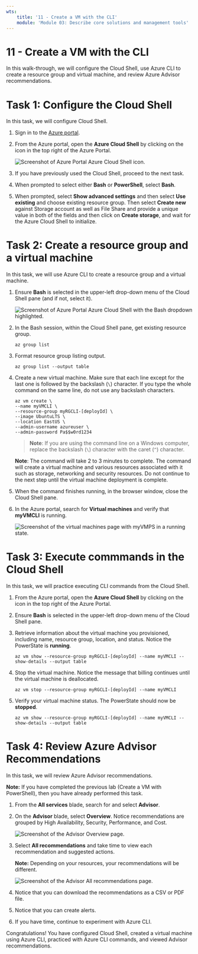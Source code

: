 ```yaml
---
wts:
    title: '11 - Create a VM with the CLI'
    module: 'Module 03: Describe core solutions and management tools'
---
```

# 11 - Create a VM with the CLI

In this walk-through, we will configure the Cloud Shell, use Azure CLI to create a resource group and virtual machine, and review Azure Advisor recommendations. 

# Task 1: Configure the Cloud Shell

In this task, we will configure Cloud Shell. 

1. Sign in to the [Azure portal](https://portal.azure.com).

2. From the Azure portal, open the **Azure Cloud Shell** by clicking on the icon in the top right of the Azure Portal.

    ![Screenshot of Azure Portal Azure Cloud Shell icon.](../images/1002.png)

3. If you have previously used the Cloud Shell, proceed to the next task. 

4. When prompted to select either **Bash** or **PowerShell**, select **Bash**. 

5. When prompted, select **Show advanced settings** and then select **Use existing** and choose existing resource group. Then select **Create new** against Storage account as well as File Share and provide a unique value in both of the fields and then click on **Create storage**, and wait for the Azure Cloud Shell to initialize. 

# Task 2: Create a resource group and a virtual machine

In this task, we will use Azure CLI to create a resource group and a virtual machine.  

1. Ensure **Bash** is selected in the upper-left drop-down menu of the Cloud Shell pane (and if not, select it).

    ![Screenshot of Azure Portal Azure Cloud Shell with the Bash dropdown highlighted.](../images/1002a.png)

2. In the Bash session, within the Cloud Shell pane, get existing resource group. 

    ```cli
    az group list
    ```

3. Format resource group listing output.

    ```cli
    az group list --output table
    ```

4. Create a new virtual machine. Make sure that each line except for the last one is followed by the backslash (`\`) character. If you type the whole command on the same line, do not use any backslash characters. 

    ```cli
    az vm create \
    --name myVMCLI \
    --resource-group myRGCLI-[deployId] \
    --image UbuntuLTS \
    --location EastUS \
    --admin-username azureuser \
    --admin-password Pa$$w0rd1234
    ```

    >**Note**: If you are using the command line on a Windows computer, replace the backslash (`\`) character with the caret (`^`) character.
    
    **Note**: The command will take 2 to 3 minutes to complete. The command will create a virtual machine and various resources associated with it such as storage, networking and security resources. Do not continue to the next step until the virtual machine deployment is complete. 

5. When the command finishes running, in the browser window, close the Cloud Shell pane.

6. In the Azure portal, search for **Virtual machines** and verify that **myVMCLI** is running.

    ![Screenshot of the virtual machines page with myVMPS in a running state.](../images/1101.png)


# Task 3: Execute commmands in the Cloud Shell

In this task, we will practice executing CLI commands from the Cloud Shell. 

1. From the Azure portal, open the **Azure Cloud Shell** by clicking on the icon in the top right of the Azure Portal.

2. Ensure **Bash** is selected in the upper-left drop-down menu of the Cloud Shell pane.

3. Retrieve information about the virtual machine you provisioned, including name, resource group, location, and status. Notice the PowerState is **running**.

    ```cli
    az vm show --resource-group myRGCLI-[deployId] --name myVMCLI --show-details --output table 
    ```

4. Stop the virtual machine. Notice the message that billing continues until the virtual machine is deallocated. 

    ```cli
    az vm stop --resource-group myRGCLI-[deployId] --name myVMCLI
    ```

5. Verify your virtual machine status. The PowerState should now be **stopped**.

    ```cli
    az vm show --resource-group myRGCLI-[deployId] --name myVMCLI --show-details --output table 
    ```

# Task 4: Review Azure Advisor Recommendations

In this task, we will review Azure Advisor recommendations.

   **Note:** If you have completed the previous lab (Create a VM with PowerShell), then you have already performed this task. 

1. From the **All services** blade, search for and select **Advisor**. 

2. On the **Advisor** blade, select **Overview**. Notice recommendations are grouped by High Availability, Security, Performance, and Cost. 

    ![Screenshot of the Advisor Overview page. ](../images/1103.png)

3. Select **All recommendations** and take time to view each recommendation and suggested actions. 

    **Note:** Depending on your resources, your recommendations will be different. 

    ![Screenshot of the Advisor All recommendations page. ](../images/1104.png)

4. Notice that you can download the recommendations as a CSV or PDF file. 

5. Notice that you can create alerts. 

6. If you have time, continue to experiment with Azure CLI. 

Congratulations! You have configured Cloud Shell, created a virtual machine using Azure CLI, practiced with Azure CLI commands, and viewed Advisor recommendations.

